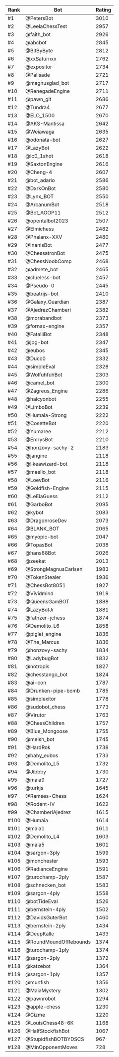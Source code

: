 Rank|Bot|Rating
---|---|---
#1|@PetersBot|3010
#2|@LeelaChessTest|2957
#3|@faith_bot|2926
#4|@abcbot|2845
#5|@BitByByte|2812
#6|@xxSaturnxx|2762
#7|@expositor|2734
#8|@Palisade|2721
#9|@magnusglad_bot|2717
#10|@RenegadeEngine|2711
#11|@pawn_git|2686
#12|@Tundra4|2677
#13|@ELO_1500|2670
#14|@AKS-Mantissa|2642
#15|@Weiawaga|2635
#16|@odonata-bot|2627
#17|@LazyBot|2622
#18|@lc0_1shot|2618
#19|@SaxtonEngine|2616
#20|@Cheng-4|2607
#21|@bot_adario|2586
#22|@DxrkOnBot|2580
#23|@Lynx_BOT|2550
#24|@ArcanumBot|2518
#25|@Bot_AOOP11|2512
#26|@opentalbot2023|2507
#27|@Elmichess|2482
#28|@Phalanx-XXV|2480
#29|@InanisBot|2477
#30|@ChessatronBot|2475
#31|@ChessNoobComp|2468
#32|@admete_bot|2465
#33|@clueless-bot|2457
#34|@Pseudo-0|2445
#35|@beatrijs-bot|2410
#36|@Galaxy_Guardian|2387
#37|@AjedrezChamberi|2382
#38|@morabandbot|2373
#39|@fornax-engine|2357
#40|@FataliiBot|2348
#41|@jpg-bot|2347
#42|@eubos|2345
#43|@Ducc0|2332
#44|@simpleEval|2328
#45|@WolfuhfuhBot|2303
#46|@camel_bot|2300
#47|@Zagreus_Engine|2286
#48|@halcyonbot|2255
#49|@LimboBot|2239
#50|@Humaia-Strong|2222
#51|@CosetteBot|2220
#52|@Yumaree|2212
#53|@EmrysBot|2210
#54|@honzovy-sachy-2|2183
#55|@jangine|2118
#56|@likeawizard-bot|2118
#57|@maello_bot|2118
#58|@LoevBot|2116
#59|@Goldfish-Engine|2115
#60|@LeElaGuess|2112
#61|@GarboBot|2095
#62|@kybot|2083
#63|@DragonroseDev|2073
#64|@BLANK_BOT|2065
#65|@myopic-bot|2047
#66|@TopasBot|2038
#67|@hans68Bot|2026
#68|@zeekat|2013
#69|@StrongMagnusCarlsen|1983
#70|@TokenStealer|1936
#71|@ChessBot8051|1927
#72|@Vividmind|1919
#73|@QueensGamBOT|1888
#74|@LazyBotJr|1881
#75|@fathzer-jchess|1874
#76|@Demolito_L6|1858
#77|@piglet_engine|1836
#78|@The_Marcus|1836
#79|@honzovy-sachy|1834
#80|@LadybugBot|1832
#81|@notropis|1827
#82|@chesstango_bot|1824
#83|@ai-con|1787
#84|@Drunken-pipe-bomb|1785
#85|@simplexitor|1778
#86|@sudobot_chess|1773
#87|@Virutor|1763
#88|@ChessChildren|1757
#89|@Blue_Mongoose|1755
#90|@melsh_bot|1745
#91|@HardRok|1738
#92|@baby_eubos|1733
#93|@Demolito_L5|1732
#94|@Jibbby|1730
#95|@maia9|1727
#96|@turkjs|1645
#97|@Ramses-Chess|1624
#98|@Rodent-IV|1622
#99|@ChamberiAjedrez|1615
#100|@Humaia|1614
#101|@maia1|1611
#102|@Demolito_L4|1603
#103|@maia5|1601
#104|@sargon-3ply|1599
#105|@monchester|1593
#106|@RadianceEngine|1591
#107|@turochamp-2ply|1587
#108|@schnecken_bot|1583
#109|@sargon-4ply|1558
#110|@botTideEval|1526
#111|@bernstein-4ply|1502
#112|@DavidsGuterBot|1460
#113|@bernstein-2ply|1434
#114|@DeepKalle|1433
#115|@RoundMoundOfRebounds|1374
#116|@turochamp-1ply|1374
#117|@sargon-2ply|1372
#118|@katzebot|1364
#119|@sargon-1ply|1357
#120|@munfish|1356
#121|@MaiaMystery|1302
#122|@pawnrobot|1294
#123|@apple-chess|1230
#124|@Cizme|1220
#125|@LouisChess48-6K|1168
#126|@HalfStockfishBot|1067
#127|@StupidfishBOTBYDSCS|967
#128|@MinOpponentMoves|728
